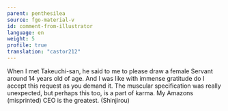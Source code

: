 ```yaml
---
parent: penthesilea
source: fgo-material-v
id: comment-from-illustrator
language: en
weight: 5
profile: true
translation: "castor212"
---
```


When I met Takeuchi-san, he said to me to please draw a female Servant around 14 years old of age. And I was like with immense gratitude do I accept this request as you demand it. The muscular specification was really unexpected, but perhaps this too, is a part of karma. My Amazons (misprinted) CEO is the greatest. (Shinjirou)
